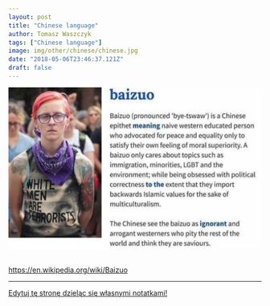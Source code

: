 ```yaml
---
layout: post
title: "Chinese language"
author: Tomasz Waszczyk
tags: ["Chinese language"]
image: img/other/chinese/chinese.jpg
date: "2018-05-06T23:46:37.121Z"
draft: false
---
```


<img src="./img/others/chinese/baizuo.jpeg"><br><br>

https://en.wikipedia.org/wiki/Baizuo

<!-- Goodwin Gaw -->

---

<a href="https://github.com/TomaszWaszczyk/historia.waszczyk.com/edit/master/src/content/chinese.md" target="_blank">Edytuj tę stronę dzieląc się własnymi notatkami!</a>
